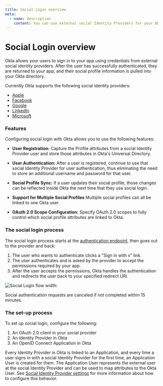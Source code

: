 ```yaml
---
title: Social Login overview
meta:
  - name: description
    content: You can use external social Identity Providers for your Okta apps. Learn more about the accepted features and the social sign-in process.
---
```


# Social Login overview

Okta allows your users to sign in to your app using credentials from external social identity providers. After the user has successfully authenticated, they are returned to your app, and their social profile information is pulled into your Okta directory.

Currently Okta supports the following social identity providers:

- [Apple](/docs/guides/add-an-external-idp/apple/before-you-begin/)
- [Facebook](/docs/guides/add-an-external-idp/facebook/before-you-begin/)
- [Google](/docs/guides/add-an-external-idp/google/before-you-begin/)
- [LinkedIn](/docs/guides/add-an-external-idp/linkedin/before-you-begin/)
- [Microsoft](/docs/guides/add-an-external-idp/microsoft/before-you-begin/)

### Features

Configuring social login with Okta allows you to use the following features:

* **User Registration:** Capture the Profile attributes from a social Identity Provider user and store those attributes in Okta's Universal Directory.

* **User Authentication:** After a user is registered, continue to use that social Identity Provider for user authentication, thus eliminating the need to store an additional username and password for that user.

* **Social Profile Sync:** If a user updates their social profile, those changes can be reflected inside Okta the next time that they use social login.

* **Support for Multiple Social Profiles** Multiple social profiles can all be linked to one Okta user.

* **OAuth 2.0 Scope Configuration:** Specify OAuth 2.0 scopes to fully control which social profile attributes are linked to Okta.

### The social login process

The social login process starts at the [authentication endpoint](/docs/reference/api/oidc/#authorize), then goes out to the provider and back:

1. The user who wants to authenticate clicks a "Sign in with x" link.
2. The user authenticates and is asked by the provider to accept the permissions required by your app.
3. After the user accepts the permissions, Okta handles the authentication and redirects the user back to your specified redirect URI.

![Social Login flow width:](/img/social_login_flow.png "Social Login flow")

<!-- Source for image. Generated using http://www.plantuml.com/plantuml/uml/

@startuml
skinparam monochrome true

participant "Okta" as ok
participant "User Agent" as ua
participant "Social Identity Provider" as idp

ua -> ok: Get /oauth2/v1/authorize
ok -> ua: 302 to IdP's Authorize Endpoint + state
ua -> idp: GET IdP's Authorize Endpoint + state
ua <-> idp: User authenticates
idp -> ua: 302 to /oauth2/v1/authorize/callback + state  + code
ua -> ok: GET /oauth2/v1/authorize/callback + state  + code
ok -> ua: 302 to redirect_uri
@enduml
-->

Social authentication requests are canceled if not completed within 15 minutes.

### The set-up process

To set up social login, configure the following:

1. An OAuth 2.0 client in your social provider
2. An Identity Provider in Okta
3. An OpenID Connect Application in Okta

Every Identity Provider in Okta is linked to an Application, and every time a user signs in with a social Identity Provider for the first time, an Application User is created for them. The Application User represents the external user at the social Identity Provider and can be used to map attributes to the Okta User. See [Social Identity Provider settings](/docs/guides/add-an-external-idp/-/configure-idp-in-okta/#social-identity-provider-settings) for more information about how to configure this behavior.
